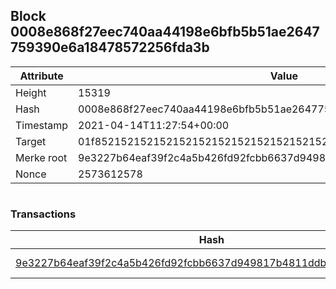 ## Block 0008e868f27eec740aa44198e6bfb5b51ae2647759390e6a18478572256fda3b

Attribute | Value
--- | ---
Height | 15319
Hash | 0008e868f27eec740aa44198e6bfb5b51ae2647759390e6a18478572256fda3b
Timestamp | 2021-04-14T11:27:54+00:00
Target | 01f8521521521521521521521521521521521521521521521521521521521521
Merke root | 9e3227b64eaf39f2c4a5b426fd92fcbb6637d949817b4811ddb41bd9da55b3e8
Nonce | 2573612578

```

```

### Transactions

Hash | Amount
--- | ---
[9e3227b64eaf39f2c4a5b426fd92fcbb6637d949817b4811ddb41bd9da55b3e8](9e3227b64eaf39f2c4a5b426fd92fcbb6637d949817b4811ddb41bd9da55b3e8.md) | 10.00000000 SKEPTI 
